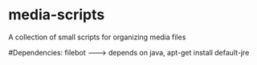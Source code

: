 media-scripts
=============

A collection of small scripts for organizing media files


#Dependencies:
	filebot
	---> depends on java, apt-get install default-jre
					
